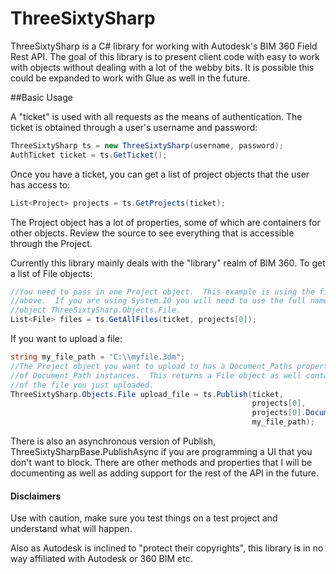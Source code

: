 ThreeSixtySharp
===============

ThreeSixtySharp is a C# library for working with Autodesk's BIM 360 Field Rest API.  The goal of this library is to present client code with easy to work with objects without dealing with a lot of the webby bits.  It is possible this could be expanded to work with Glue as well in the future.


##Basic Usage

A "ticket" is used with all requests as the means of authentication.  The ticket is obtained through a user's username and password:

```C#
ThreeSixtySharp ts = new ThreeSixtySharp(username, password);
AuthTicket ticket = ts.GetTicket();
```

Once you have a ticket, you can get a list of project objects that the user has access to:

```C#
List<Project> projects = ts.GetProjects(ticket);
```

The Project object has a lot of properties, some of which are containers for other objects.  Review the source to see everything that is accessible through the Project.  

Currently this library mainly deals with the "library" realm of BIM 360.  To get a list of File objects:

```C#
//You need to pass in one Project object.  This example is using the first one from the example
//above.  If you are using System.IO you will need to use the full name of the File 
//object ThreeSixtySharp.Objects.File.
List<File> files = ts.GetAllFiles(ticket, projects[0]);
```

If you want to upload a file:

```C#
string my_file_path = "C:\\myfile.3dm";
//The Project object you want to upload to has a Document_Paths property that is a list 
//of Document_Path instances.  This returns a File object as well containing the metadata 
//of the file you just uploaded.
ThreeSixtySharp.Objects.File upload_file = ts.Publish(ticket, 
                                                      projects[0], 
                                                      projects[0].Document_Paths[0],
                                                      my_file_path);
```

There is also an asynchronous version of Publish, ThreeSixtySharpBase.PublishAsync if you are programming a UI that you don't want to block. There are other methods and properties that I will be documenting as well as adding support for the rest of the API in the future.

#### Disclaimers

Use with caution, make sure you test things on a test project and understand what will happen.

Also as Autodesk is inclined to "protect  their copyrights", this library is in no way affiliated with Autodesk or 360 BIM etc.

